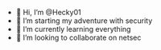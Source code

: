 - 👋 Hi, I’m @Hecky01
- 👀 I’m starting my adventure with security
- 🌱 I’m currently learning everything 
- 💞️ I’m looking to collaborate on netsec

<!---
Hecky01/Hecky01 is a ✨ special ✨ repository because its `README.md` (this file) appears on your GitHub profile.
You can click the Preview link to take a look at your changes.
--->
